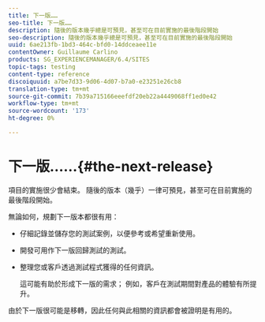 ```yaml
---
title: 下一版……
seo-title: 下一版……
description: 隨後的版本幾乎總是可預見，甚至可在目前實施的最後階段開始
seo-description: 隨後的版本幾乎總是可預見，甚至可在目前實施的最後階段開始
uuid: 6ae213fb-1bd3-464c-bfd0-14ddceaee11e
contentOwner: Guillaume Carlino
products: SG_EXPERIENCEMANAGER/6.4/SITES
topic-tags: testing
content-type: reference
discoiquuid: a7be7d33-9d06-4d07-b7a0-e23251e26cb8
translation-type: tm+mt
source-git-commit: 7b39a715166eeefdf20eb22a4449068ff1ed0e42
workflow-type: tm+mt
source-wordcount: '173'
ht-degree: 0%

---
```



# 下一版……{#the-next-release}

項目的實施很少會結束。 隨後的版本（幾乎）一律可預見，甚至可在目前實施的最後階段開始。

無論如何，規劃下一版本都很有用：

* 仔細記錄並儲存您的測試案例，以便參考或希望重新使用。
* 開發可用作下一版回歸測試的測試。
* 整理您或客戶透過測試程式獲得的任何資訊。

   這可能有助於形成下一版的需求； 例如，客戶在測試期間對產品的體驗有所提升。

由於下一版很可能是移轉，因此任何與此相關的資訊都會被證明是有用的。
